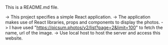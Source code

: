 This is a README.md file.

-> This project specifies a simple React application.
-> The application makes use of React libraries, props and components to display the photos.
-> I have used "https://picsum.photos/v2/list?page=2&limit=100" to fetch the name, url of the image.
-> Use local host to host the server and access this website.




